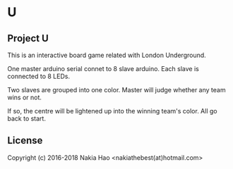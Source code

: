 # U
## Project U

This is an interactive board game related with London Underground.

One master arduino serial connet to 8 slave arduino. Each slave is connected to 8 LEDs.

Two slaves are grouped into one color. Master will judge whether any team wins or not.

If so, the centre will be lightened up into the winning team's color. All go back to start.

## License

Copyright (c) 2016-2018 Nakia Hao <nakiathebest(at)hotmail.com>
